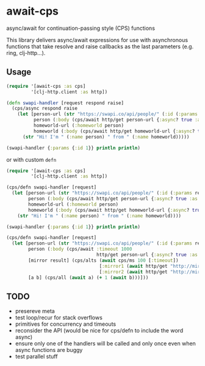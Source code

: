 # await-cps

async/await for continuation-passing style (CPS) functions

This library delivers async/await expressions for use with asynchronous
functions that take resolve and raise callbacks as the last parameters
(e.g. ring, clj-http...).

## Usage

```clojure
(require '[await-cps :as cps]
         '[clj-http.client :as http])

(defn swapi-handler [request respond raise]
  (cps/async respond raise
    (let [person-url (str "https://swapi.co/api/people/" (:id (:params request)))
          person (:body (cps/await http/get person-url {:async? true :as :json}))
          homeworld-url (:homeworld person)
          homeworld (:body (cps/await http/get homeworld-url {:async? true :as :json}))]
      (str "Hi! I'm " (:name person) " from " (:name homeworld)))))

(swapi-handler {:params {:id 1}} println println)
```

or with custom `defn`

```clojure
(require '[await-cps :as cps]
         '[clj-http.client :as http])

(cps/defn swapi-handler [request]
  (let [person-url (str "https://swapi.co/api/people/" (:id (:params request)))
        person (:body (cps/await http/get person-url {:async? true :as :json}))
        homeworld-url (:homeworld person)
        homeworld (:body (cps/await http/get homeworld-url {:async? true :as :json}))]
    (str "Hi! I'm " (:name person) " from " (:name homeworld))))

(swapi-handler {:params {:id 1}} println println)
```

```clojure
(cps/defn swapi-handler [request]
  (let [person-url (str "https://swapi.co/api/people/" (:id (:params request)))
        person (:body (cps/await :timeout 1000
                                 http/get person-url {:async? true :as :json}))
        [mirror result] (cps/alts (await cps/ms 100 [:timeout])
                                  [:mirror1 (await http/get "http://mirror1/")]
                                  [:mirror2 (await http/get "http://mirror2")])
        [a b] (cps/all (await a) (+ 1 (await b)))]))

```

## TODO

- presereve meta
- test loop/recur for stack overflows
- primitives for concurrency and timeouts
- reconsider the API (would be nice for cps/defn to include the word async)
- ensure only one of the handlers will be called and only once even when async functions are buggy
- test parallel stuff
